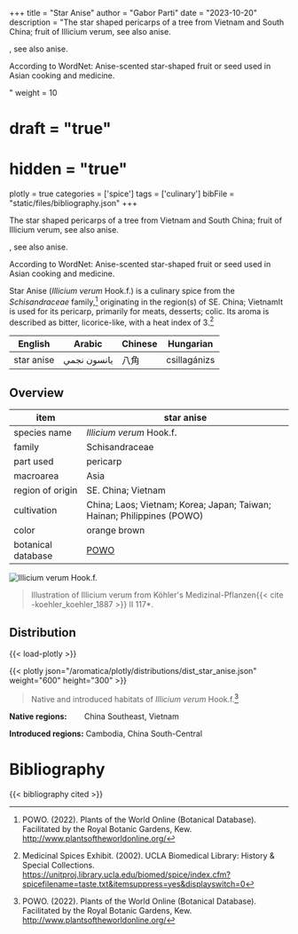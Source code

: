 +++
title = "Star Anise"
author = "Gabor Parti"
date = "2023-10-20"
description = "The star shaped pericarps of a tree from Vietnam and South China; fruit of Illicium verum, see also anise.

, see also anise.

According to WordNet: Anise-scented star-shaped fruit or seed used in Asian cooking and medicine.

"
weight = 10
# draft = "true"
# hidden = "true"
plotly = true
categories = ['spice']
tags = ['culinary']
bibFile = "static/files/bibliography.json"
+++

The star shaped pericarps of a tree from Vietnam and South China; fruit of Illicium verum, see also anise.

, see also anise.

According to WordNet: Anise-scented star-shaped fruit or seed used in Asian cooking and medicine.

Star Anise (*Illicium verum* Hook.f.) is a culinary spice from the *Schisandraceae* family,[^powo] originating in the region(s) of SE. China; VietnamIt is used for its pericarp, primarily for meats, desserts; colic. Its aroma is described as bitter, licorice-like, with a heat index of 3.[^ucla_medicinal_2002]

|  English |   Arabic  |Chinese|  Hungarian |
|----------|-----------|-------|------------|
|star anise|يانسون نجمي|   八角  |csillagánizs|

## Overview

|       item       |                              star anise                              |
|------------------|----------------------------------------------------------------------|
|   species name   |                       *Illicium verum* Hook.f.                       |
|      family      |                            Schisandraceae                            |
|     part used    |                               pericarp                               |
|     macroarea    |                                 Asia                                 |
| region of origin |                          SE. China; Vietnam                          |
|    cultivation   |China; Laos; Vietnam; Korea; Japan; Taiwan; Hainan; Philippines (POWO)|
|       color      |                             orange brown                             |
|botanical database|          [POWO](https://powo.science.kew.org/taxon/554553-1)         |

![*Illicium verum* Hook.f.](/images/illustrations/star_anise.png?width=50vw "Illustration of Illicium verum from Köhler's Medizinal-Pflanzen")

>Illustration of Illicium verum from Köhler's Medizinal-Pflanzen{{< cite -koehler_koehler_1887 >}} II 117*.

## Distribution

{{< load-plotly >}}

{{< plotly json="/aromatica/plotly/distributions/dist_star_anise.json" weight="600" height="300" >}}

>Native and introduced habitats of *Illicium verum* Hook.f.[^powo]

**Native regions:** &nbsp; &nbsp; &nbsp; &nbsp;China Southeast, Vietnam

**Introduced regions:** Cambodia, China South-Central

[^powo]: POWO. (2022). Plants of the World Online (Botanical Database). Facilitated by the Royal Botanic Gardens, Kew. http://www.plantsoftheworldonline.org/
[^ucla_medicinal_2002]: Medicinal Spices Exhibit. (2002). UCLA Biomedical Library: History & Special Collections. https://unitproj.library.ucla.edu/biomed/spice/index.cfm?spicefilename=taste.txt&itemsuppress=yes&displayswitch=0



# Bibliography

{{< bibliography cited >}}

